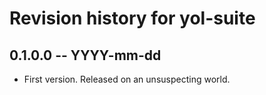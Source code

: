 # Revision history for yol-suite

## 0.1.0.0 -- YYYY-mm-dd

* First version. Released on an unsuspecting world.
